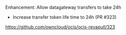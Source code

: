 Enhancement: Allow datagateway transfers to take 24h

- Increase transfer token life time to 24h (PR #323)

https://github.com/owncloud/ocis/ocis-revapull/323
